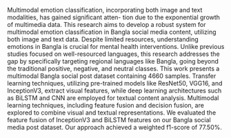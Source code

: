 Multimodal emotion classification, incorporating both image and text modalities, has gained significant atten- tion due to the exponential growth of multimedia data. This research aims to develop a robust system for multimodal emotion classification in Bangla social media content, utilizing both image and text data. Despite limited resources, understanding emotions in Bangla is crucial for mental health interventions. Unlike previous studies focused on well-resourced languages, this research addresses the gap by specifically targeting regional languages like Bangla, going beyond the traditional positive, negative, and neutral classes. This work presents a multimodal Bangla social post dataset containing 4660 samples. Transfer learning techniques, utilizing pre-trained models like ResNet50, VGG16, and InceptionV3, extract visual features, while deep learning architectures such as BiLSTM and CNN are employed for textual content analysis. Multimodal learning techniques, including feature fusion and decision fusion, are explored to combine visual and textual representations. We evaluated the feature fusion of InceptionV3 and BiLSTM features on our Bangla social media post dataset. Our approach achieved a weighted f1-score of 77.50%.
